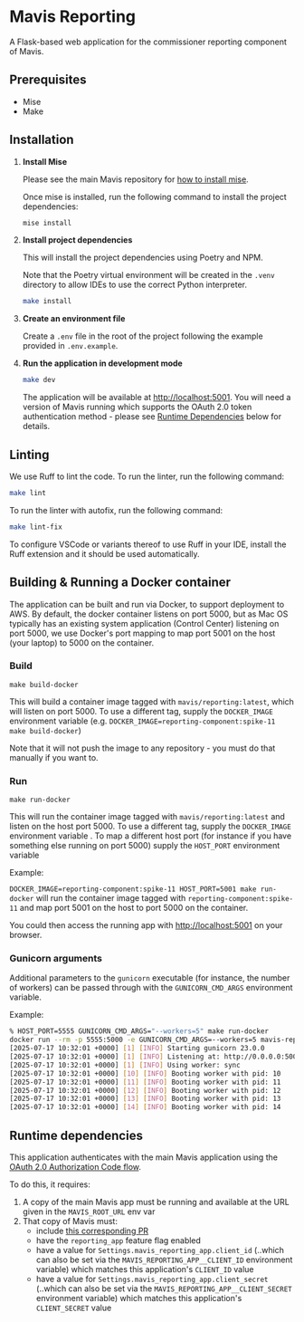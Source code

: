 # Mavis Reporting

A Flask-based web application for the commissioner reporting component of Mavis.

## Prerequisites

- Mise
- Make

## Installation

1. **Install Mise**

   Please see the main Mavis repository for [how to install mise](https://github.com/nhsuk/manage-vaccinations-in-schools?tab=readme-ov-file#mise).

   Once mise is installed, run the following command to install the project dependencies:

   ```bash
   mise install
   ```

2. **Install project dependencies**

   This will install the project dependencies using Poetry and NPM.

   Note that the Poetry virtual environment will be created in the `.venv` directory to allow IDEs to use the correct Python interpreter.

   ```bash
   make install
   ```

3. **Create an environment file**

   Create a `.env` file in the root of the project following the example provided in `.env.example`.

4. **Run the application in development mode**

   ```bash
   make dev
   ```

   The application will be available at <http://localhost:5001>. 
   You will need a version of Mavis running which supports the OAuth 2.0 token authentication method - please see [Runtime Dependencies](#runtime-dependencies)  below for details.

## Linting

We use Ruff to lint the code. To run the linter, run the following command:

```bash
make lint
```

To run the linter with autofix, run the following command:

```bash
make lint-fix
```

To configure VSCode or variants thereof to use Ruff in your IDE, install the Ruff extension and it should be used automatically.

## Building & Running a Docker container

The application can be built and run via Docker, to support deployment to AWS. 
By default, the docker container listens on port 5000, but as Mac OS typically has an existing system application (Control Center) listening on port 5000, we use Docker's port mapping to map port 5001 on the host (your laptop) to 5000 on the container.

### Build

`make build-docker`

This will build a container image tagged with `mavis/reporting:latest`, which will listen on port 5000. To use a different tag, supply the `DOCKER_IMAGE` environment variable (e.g. `DOCKER_IMAGE=reporting-component:spike-11 make build-docker`)

Note that it will not push the image to any repository - you must do that manually if you want to.

### Run

`make run-docker`

This will run the container image tagged with `mavis/reporting:latest` and listen on the host port 5000.
To use a different tag, supply the `DOCKER_IMAGE` environment variable .
To map a different host port (for instance if you have something else running on port 5000) supply the `HOST_PORT` environment variable

Example:

`DOCKER_IMAGE=reporting-component:spike-11 HOST_PORT=5001 make run-docker` will run the container image tagged with `reporting-component:spike-11` and map port 5001 on the host to port 5000 on the container.

You could then access the running app with <http://localhost:5001> on your browser.

### Gunicorn arguments

Additional parameters to the `gunicorn` executable (for instance, the number of workers) can be passed through with the `GUNICORN_CMD_ARGS` environment variable.

Example:

```bash
% HOST_PORT=5555 GUNICORN_CMD_ARGS="--workers=5" make run-docker
docker run --rm -p 5555:5000 -e GUNICORN_CMD_ARGS=--workers=5 mavis-reporting:latest
[2025-07-17 10:32:01 +0000] [1] [INFO] Starting gunicorn 23.0.0
[2025-07-17 10:32:01 +0000] [1] [INFO] Listening at: http://0.0.0.0:5000 (1)
[2025-07-17 10:32:01 +0000] [1] [INFO] Using worker: sync
[2025-07-17 10:32:01 +0000] [10] [INFO] Booting worker with pid: 10
[2025-07-17 10:32:01 +0000] [11] [INFO] Booting worker with pid: 11
[2025-07-17 10:32:01 +0000] [12] [INFO] Booting worker with pid: 12
[2025-07-17 10:32:01 +0000] [13] [INFO] Booting worker with pid: 13
[2025-07-17 10:32:01 +0000] [14] [INFO] Booting worker with pid: 14
```

## Runtime dependencies

This application authenticates with the main Mavis application using the [OAuth 2.0 Authorization Code flow](https://datatracker.ietf.org/doc/html/rfc6749#section-4.1).

To do this, it requires:

1. A copy of the main Mavis app must be running and available at the URL given in the `MAVIS_ROOT_URL` env var
2. That copy of Mavis must:
   - include [this corresponding PR](https://github.com/nhsuk/manage-vaccinations-in-schools/pull/3866/)
   - have the `reporting_app` feature flag enabled
   - have a value for `Settings.mavis_reporting_app.client_id` (..which can also be set via the `MAVIS_REPORTING_APP__CLIENT_ID` environment variable) which matches this application's `CLIENT_ID` value
   - have a value for `Settings.mavis_reporting_app.client_secret` (..which can also be set via the `MAVIS_REPORTING_APP__CLIENT_SECRET` environment variable) which matches this application's `CLIENT_SECRET` value
